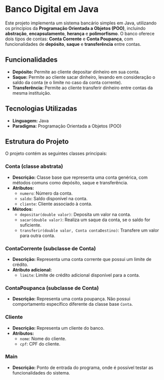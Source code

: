 # Banco Digital em Java

Este projeto implementa um sistema bancário simples em Java, utilizando os princípios da **Programação Orientada a Objetos (POO)**, incluindo **abstração**, **encapsulamento**, **herança** e **polimorfismo**. O banco oferece dois tipos de contas: **Conta Corrente** e **Conta Poupança**, com funcionalidades de **depósito**, **saque** e **transferência** entre contas.

## Funcionalidades

- **Depósito:** Permite ao cliente depositar dinheiro em sua conta.
- **Saque:** Permite ao cliente sacar dinheiro, levando em consideração o saldo da conta (e o limite no caso da conta corrente).
- **Transferência:** Permite ao cliente transferir dinheiro entre contas da mesma instituição.

## Tecnologias Utilizadas

- **Linguagem:** Java
- **Paradigma:** Programação Orientada a Objetos (POO)

## Estrutura do Projeto

O projeto contém as seguintes classes principais:

### Conta (classe abstrata)

- **Descrição:** Classe base que representa uma conta genérica, com métodos comuns como depósito, saque e transferência.
- **Atributos:**
    - `numero`: Número da conta.
    - `saldo`: Saldo disponível na conta.
    - `cliente`: Cliente associado à conta.
- **Métodos:**
    - `depositar(double valor)`: Deposita um valor na conta.
    - `sacar(double valor)`: Realiza um saque da conta, se o saldo for suficiente.
    - `transferir(double valor, Conta contaDestino)`: Transfere um valor para outra conta.

### ContaCorrente (subclasse de Conta)

- **Descrição:** Representa uma conta corrente que possui um limite de crédito.
- **Atributo adicional:**
    - `limite`: Limite de crédito adicional disponível para a conta.

### ContaPoupanca (subclasse de Conta)

- **Descrição:** Representa uma conta poupança. Não possui comportamento específico diferente da classe base `Conta`.

### Cliente

- **Descrição:** Representa um cliente do banco.
- **Atributos:**
    - `nome`: Nome do cliente.
    - `cpf`: CPF do cliente.

### Main

- **Descrição:** Ponto de entrada do programa, onde é possível testar as funcionalidades do sistema.
